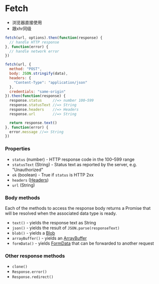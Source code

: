 # Fetch 



- 浏览器直接使用
- 跟xhr同级





```js
fetch(url, options).then(function(response) {
  // handle HTTP response
}, function(error) {
  // handle network error
})
```

```jsx
fetch(url, {
  method: "POST",
  body: JSON.stringify(data),
  headers: {
    "Content-Type": "application/json"
  },
  credentials: "same-origin"
}).then(function(response) {
  response.status     //=> number 100–599
  response.statusText //=> String
  response.headers    //=> Headers
  response.url        //=> String

  return response.text()
}, function(error) {
  error.message //=> String
})
```

### Properties

- `status` (number) - HTTP response code in the 100–599 range
- `statusText` (String) - Status text as reported by the server, e.g. "Unauthorized"
- `ok` (boolean) - True if `status` is HTTP 2xx
- `headers` ([Headers](https://github.github.io/fetch/#Headers))
- `url` (String)

### Body methods

Each of the methods to access the response body returns a Promise that will be resolved when the associated data type is ready.

- `text()` - yields the response text as String
- `json()` - yields the result of `JSON.parse(responseText)`
- `blob()` - yields a [Blob](https://developer.mozilla.org/en-US/docs/Web/API/Blob)
- `arrayBuffer()` - yields an [ArrayBuffer](https://developer.mozilla.org/en-US/docs/Web/JavaScript/Reference/Global_Objects/ArrayBuffer)
- `formData()` - yields [FormData](https://developer.mozilla.org/en-US/docs/Web/API/FormData) that can be forwarded to another request

### Other response methods

- `clone()`
- `Response.error()`
- `Response.redirect()`